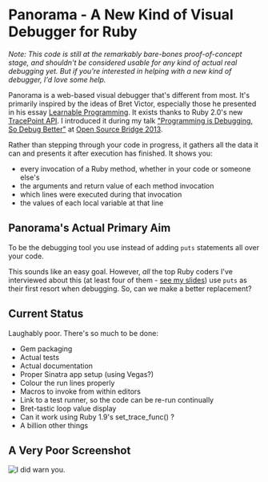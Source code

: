 # Panorama - A New Kind of Visual Debugger for Ruby

*Note: This code is still at the remarkably bare-bones proof-of-concept stage, and shouldn't be considered usable for any kind of actual real debugging yet. But if you're interested in helping with a new kind of debugger, I'd love some help.*

Panorama is a web-based visual debugger that's different from most. It's primarily inspired by the ideas of Bret Victor, especially those he presented in his essay [Learnable Programming](http://worrydream.com/#!/LearnableProgramming). It exists thanks to Ruby 2.0's new [TracePoint API](http://ruby-doc.org/core-2.0/TracePoint.html). I introduced it during my talk ["Programming is Debugging, So Debug Better"](https://speakerdeck.com/yozlet/programming-is-debugging-so-debug-better) at [Open Source Bridge 2013](http://opensourcebridge.org/).

Rather than stepping through your code in progress, it gathers all the data it can and presents it after execution has finished. It shows you:
* every invocation of a Ruby method, whether in your code or someone else's
* the arguments and return value of each method invocation
* which lines were executed during that invocation
* the values of each local variable at that line

## Panorama's Actual Primary Aim

To be the debugging tool you use instead of adding `puts` statements all over your code.

This sounds like an easy goal. However, *all* the top Ruby coders I've interviewed about this (at least four of them - [see my slides](https://speakerdeck.com/yozlet/programming-is-debugging-so-debug-better)) use `puts` as their first resort when debugging. So, can we make a better replacement?

## Current Status

Laughably poor. There's so much to be done:

* Gem packaging
* Actual tests
* Actual documentation
* Proper Sinatra app setup (using Vegas?)
* Colour the run lines properly
* Macros to invoke from within editors
* Link to a test runner, so the code can be re-run continually
* Bret-tastic loop value display
* Can it work using Ruby 1.9's set_trace_func() ?
* A billion other things

## A Very Poor Screenshot

![I did warn you.](http://yozlet.github.io/panorama/img/screenie1.png)